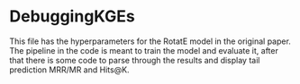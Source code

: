 # DebuggingKGEs


This file has the hyperparameters for the RotatE model in the original paper. The pipeline in the code is meant to train the model and evaluate it, after that there is some code to parse through the results and display tail prediction MRR/MR and Hits@K. 
